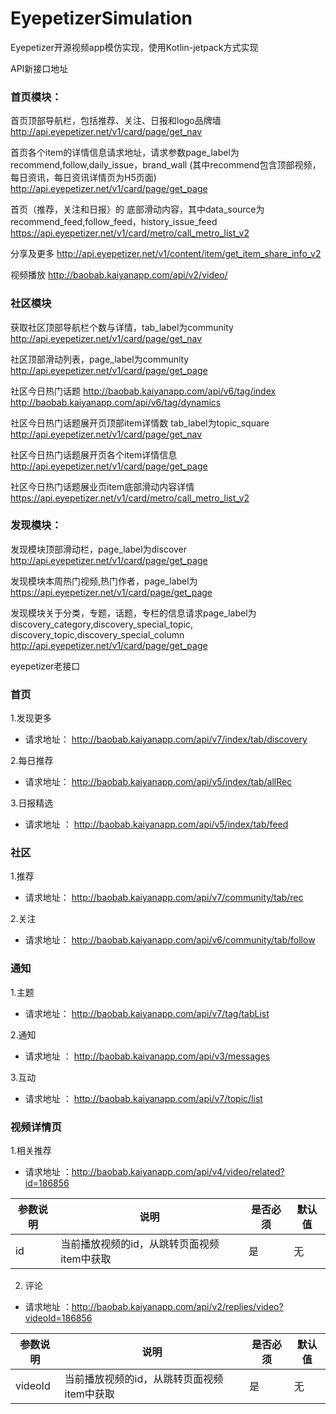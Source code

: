 # EyepetizerSimulation
Eyepetizer开源视频app模仿实现，使用Kotlin-jetpack方式实现

API新接口地址

### 首页模块：
 首页顶部导航栏，包括推荐、关注、日报和logo品牌墙
 http://api.eyepetizer.net/v1/card/page/get_nav

 首页各个item的详情信息请求地址，请求参数page_label为recommend,follow,daily_issue，brand_wall
 (其中recommend包含顶部视频，每日资讯，每日资讯详情页为H5页面)
 http://api.eyepetizer.net/v1/card/page/get_page

 首页（推荐，关注和日报）的 底部滑动内容，其中data_source为 recommend_feed,follow_feed，history_issue_feed
 https://api.eyepetizer.net/v1/card/metro/call_metro_list_v2

 分享及更多
 http://api.eyepetizer.net/v1/content/item/get_item_share_info_v2

 视频播放
 http://baobab.kaiyanapp.com/api/v2/video/


 ### 社区模块

 获取社区顶部导航栏个数与详情，tab_label为community
 http://api.eyepetizer.net/v1/card/page/get_nav

 社区顶部滑动列表，page_label为community
 http://api.eyepetizer.net/v1/card/page/get_page

 社区今日热门话题
 http://baobab.kaiyanapp.com/api/v6/tag/index
 http://baobab.kaiyanapp.com/api/v6/tag/dynamics

 社区今日热门话题展开页顶部item详情数 tab_label为topic_square
 http://api.eyepetizer.net/v1/card/page/get_nav

 社区今日热门话题展开页各个item详情信息
 http://api.eyepetizer.net/v1/card/page/get_page

 社区今日热门话题展业页item底部滑动内容详情
 https://api.eyepetizer.net/v1/card/metro/call_metro_list_v2


### 发现模块：
发现模块顶部滑动栏，page_label为discover
http://api.eyepetizer.net/v1/card/page/get_page

发现模块本周热门视频,热门作者，page_label为
https://api.eyepetizer.net/v1/card/page/get_page


发现模块关于分类，专题，话题，专栏的信息请求page_label为discovery_category,discovery_special_topic,
discovery_topic,discovery_special_column
http://api.eyepetizer.net/v1/card/page/get_page

eyepetizer老接口

### 首页

1.发现更多

- 请求地址： http://baobab.kaiyanapp.com/api/v7/index/tab/discovery

2.每日推荐

- 请求地址： http://baobab.kaiyanapp.com/api/v5/index/tab/allRec

3.日报精选

- 请求地址 ： http://baobab.kaiyanapp.com/api/v5/index/tab/feed


### 社区

1.推荐

- 请求地址： http://baobab.kaiyanapp.com/api/v7/community/tab/rec

2.关注

- 请求地址： http://baobab.kaiyanapp.com/api/v6/community/tab/follow


### 通知

1.主题

- 请求地址： http://baobab.kaiyanapp.com/api/v7/tag/tabList

2.通知

- 请求地址 ：  http://baobab.kaiyanapp.com/api/v3/messages

3.互动

- 请求地址 ：  http://baobab.kaiyanapp.com/api/v7/topic/list

### 视频详情页

1.相关推荐

- 请求地址 ：http://baobab.kaiyanapp.com/api/v4/video/related?id=186856


|参数说明 |说明 |是否必须 |默认值 |
|-|-|-|-|
|id|当前播放视频的id，从跳转页面视频item中获取|是|无|


2. 评论

- 请求地址 ：http://baobab.kaiyanapp.com/api/v2/replies/video?videoId=186856


|参数说明 |说明 |是否必须 |默认值 |
|-|-|-|-|
|videoId|当前播放视频的id，从跳转页面视频item中获取|是|无|

